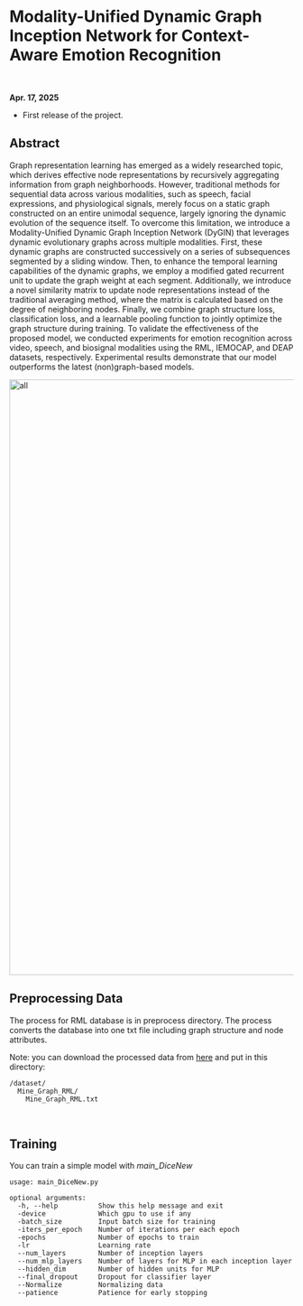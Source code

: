 # Modality-Unified Dynamic Graph Inception Network for Context-Aware Emotion Recognition

<br>

**Apr. 17, 2025**
* First release of the project.

## Abstract
Graph representation learning has emerged as a widely researched topic, which derives effective node representations by recursively aggregating information from graph neighborhoods.
However, traditional methods for sequential data across various modalities, such as speech, facial expressions, and physiological signals, merely focus on a static graph constructed on an entire unimodal sequence, largely ignoring the dynamic evolution of the sequence itself. To overcome this limitation, we introduce a Modality-Unified Dynamic Graph Inception Network (DyGIN) that leverages dynamic evolutionary graphs across multiple modalities. First, these dynamic graphs are constructed successively on a series of subsequences segmented by a sliding window. Then, to enhance the temporal learning capabilities of the dynamic graphs, we employ a modified gated recurrent unit to update the graph weight at each segment. Additionally, we introduce a novel similarity matrix to update node representations instead of the traditional averaging method, where the matrix is calculated based on the degree of neighboring nodes. Finally, we combine graph structure loss, classification loss, and a learnable pooling function to jointly optimize the graph structure during training. To validate the effectiveness of the proposed model, we conducted experiments for emotion recognition across video, speech, and biosignal modalities using the RML, IEMOCAP, and DEAP datasets, respectively. Experimental results demonstrate that our model outperforms the latest (non)graph-based models. 

<img width="1055" alt="all" src="https://github.com/user-attachments/assets/b8edb777-0bd1-4c2a-8ac6-0748ba9b1189" />

<br>

## Preprocessing Data

The process for RML database is in preprocess directory. The process converts the database into one txt file including graph structure and node attributes.

Note: you can download the processed data from [here](https://drive.google.com/file/d/1KWygtpBUglY8gmzy0HuW6M8OL9u1V5sJ/view?usp=sharing) and put in this directory:

```
/dataset/
  Mine_Graph_RML/
    Mine_Graph_RML.txt
```


<br>

## Training

You can train a simple model with _main_DiceNew_ 


```
usage: main_DiceNew.py

optional arguments:
  -h, --help          Show this help message and exit
  -device             Which gpu to use if any
  -batch_size         Input batch size for training
  -iters_per_epoch    Number of iterations per each epoch
  -epochs             Number of epochs to train
  -lr                 Learning rate
  --num_layers        Number of inception layers
  --num_mlp_layers    Number of layers for MLP in each inception layer
  --hidden_dim        Number of hidden units for MLP
  --final_dropout     Dropout for classifier layer
  --Normalize         Normalizing data
  --patience          Patience for early stopping
```

<br>

